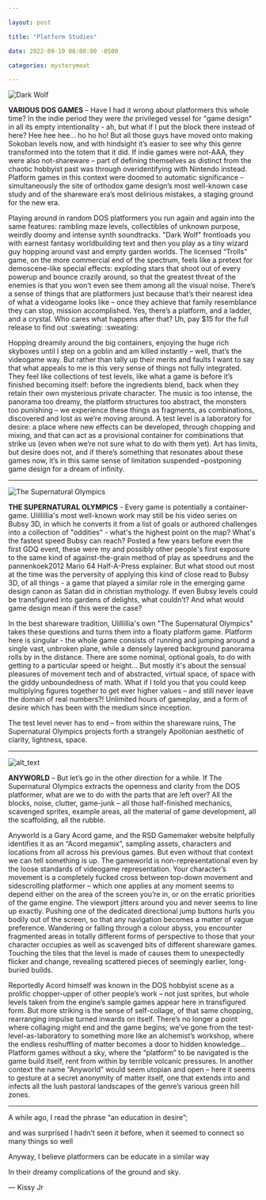 ```yaml
---

layout: post

title: "Platform Studies"

date: 2022-09-10 06:00:00 -0500

categories: mysterymeat

---
```



![Dark Wolf](https://gdurl.com/YOU0)


**VARIOUS DOS GAMES** – Have I had it wrong about platformers this whole time? In the indie period they were _the_ privileged vessel for "game design" in all its empty intentionality - ah, but what if I put the block there instead of here? Hee hee hee... ho ho ho! But all those guys have moved onto making Sokoban levels now, and with hindsight it’s easier to see why this genre transformed into the totem that it did. If indie games were not-AAA, they were also not-shareware – part of defining themselves as distinct from the chaotic hobbyist past was through overidentifying with Nintendo instead. Platform games in this context were doomed to automatic significance –simultaneously the site of orthodox game design’s most well-known case study and of the shareware era’s most delirious mistakes, a staging ground for the new era.

Playing around in random DOS platformers you run again and again into the same features: rambling maze levels, collectibles of unknown purpose, weirdly doomy and intense synth soundtracks. "Dark Wolf" frontloads you with earnest fantasy worldbuilding text and then you play as a tiny wizard guy hopping around vast and empty garden worlds. The licensed “Trolls” game, on the more commercial end of the spectrum, feels like a pretext for demoscene-like special effects: exploding stars that shoot out of every powerup and bounce crazily around, so that the greatest threat of the enemies is that you won’t even see them among all the visual noise. There’s a sense of things that are platformers just because that’s their nearest idea of what a videogame looks like – once they achieve that family resemblance they can stop, mission accomplished. Yes, there’s a platform, and a ladder, and a crystal. Who cares what happens after that? Uh, pay $15 for the full release to find out :sweating: :sweating:

Hopping dreamily around the big containers, enjoying the huge rich skyboxes until I step on a goblin and am killed instantly – well, that’s the videogame way. But rather than tally up their merits and faults I want to say that what appeals to me is this very sense of things not fully integrated. They feel like collections of test levels, like what a game is before it’s finished becoming itself: before the ingredients blend, back when they retain their own mysterious private character. The music is too intense, the panorama too dreamy, the platform structures too abstract, the monsters too punishing – we experience these things as fragments, as combinations, discovered and lost as we’re moving around. A test level is a laboratory for desire: a place where new effects can be developed, through chopping and mixing, and that can act as a provisional container for combinations that strike us (even when we’re not sure what to do with them yet). Art has limits, but desire does not, and if there’s something that resonates about these games now, it’s in this same sense of limitation suspended –postponing game design for a dream of infinity.

----


![The Supernatural Olympics](https://gdurl.com/2UN4)


**THE SUPERNATURAL OLYMPICS** - Every game is potentially a container-game. Ulillillia's most well-known work may still be his video series on Bubsy 3D, in which he converts it from a list of goals or authored challenges into a collection of "oddities" - what's the highest point on the map? What's the fastest speed Bubsy can reach? Posted a few years before even the first GDQ event, these were my and possibly other people's first exposure to the same kind of against-the-grain method of play as speedruns and the pannenkoek2012 Mario 64 Half-A-Press explainer. But what stood out most at the time was the perversity of applying this kind of close read to Bubsy 3D, of all things - a game that played a similar role in the emerging game design canon as Satan did in christian mythology. If even Bubsy levels could be transfigured into gardens of delights, what couldn’t? And what would game design mean if this were the case?

In the best shareware tradition, Ulillillia's own "The Supernatural Olympics" takes these questions and turns them into a floaty platform game. Platform here is singular - the whole game consists of running and jumping around a single vast, unbroken plane, while a densely layered background panorama rolls by in the distance. There are some nominal, optional goals, to do with getting to a particular speed or height... But mostly it's about the sensual pleasures of movement tech and of abstracted, virtual space, of space with the giddy unboundedness of math. What if I told you that you could keep multiplying figures together to get ever higher values – and still never leave the domain of real numbers?! Unlimited hours of gameplay, and a form of desire which has been with the medium since inception.

The test level never has to end – from within the shareware ruins, The Supernatural Olympics projects forth a strangely Apollonian aesthetic of clarity, lightness, space.

----


![alt_text](https://gdurl.com/8oUT)


**ANYWORLD** – But let’s go in the other direction for a while. If The Supernatural Olympics extracts the openness and clarity from the DOS platformer, what are we to do with the parts that are left over? All the blocks, noise, clutter, game-junk – all those half-finished mechanics, scavenged sprites, example areas, all the material of game development, all the scaffolding, all the rubble.

Anyworld is a Gary Acord game, and the RSD Gamemaker website helpfully identifies it as an “Acord megamix”, sampling assets, characters and locations from all across his previous games. But even without that context we can tell something is up. The gameworld is non-representational even by the loose standards of videogame representation. Your character’s movement is a completely fucked cross between top-down movement and sidescrolling platformer – which one applies at any moment seems to depend either on the area of the screen you’re in, or on the erratic priorities of the game engine. The viewport jitters around you and never seems to line up exactly. Pushing one of the dedicated directional jump buttons hurls you bodily out of the screen, so that any navigation becomes a matter of vague preference. Wandering or falling through a colour abyss, you encounter fragmented areas in totally different forms of perspective to those that your character occupies as well as scavenged bits of different shareware games. Touching the tiles that the level is made of causes them to unexpectedly flicker and change, revealing scattered pieces of seemingly earlier, long-buried builds.

Reportedly Acord himself was known in the DOS hobbyist scene as a prolific chopper-upper of other people’s work – not just sprites, but whole levels taken from the engine’s sample games appear here in transfigured form. But more striking is the sense of self-collage, of that same chopping, rearranging impulse turned inwards on itself. There’s no longer a point where collaging might end and the game begins; we’ve gone from the test-level-as-laboratory to something more like an alchemist’s workshop, where the endless reshuffling of matter becomes a door to hidden knowledge… Platform games without a sky, where the “platform” to be navigated is the game build itself, rent from within by terrible volcanic pressures. In another context the name “Anyworld” would seem utopian and open – here it seems to gesture at a secret anonymity of matter itself, one that extends into and infects all the lush pastoral landscapes of the genre’s various green hill zones.

----

A while ago, I read the phrase “an education in desire”;

and was surprised I hadn’t seen it before, when it seemed to connect so many things so well

Anyway, I believe platformers can be educate in a similar way

In their dreamy complications of the ground and sky.

— Kissy Jr
